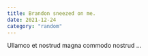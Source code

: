 ```yaml
---
title: Brandon sneezed on me.
date: 2021-12-24
category: "random"
---
```


Ullamco et nostrud magna commodo nostrud ...
